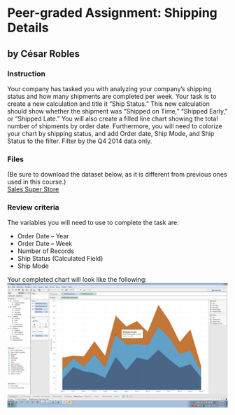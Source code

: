 # Peer-graded Assignment: Shipping Details
## by César Robles

### Instruction

Your company has tasked you with analyzing your company’s shipping status and how many shipments are completed per week. Your task is to create a new calculation and title it “Ship Status.”  This new calculation should show whether the shipment was “Shipped on Time,” “Shipped Early,” or “Shipped Late.” You will also create a filled line chart showing the total number of shipments by order date. Furthermore, you will need to colorize your chart by shipping status, and add Order date, Ship Mode, and Ship Status to the filter. Filter by the Q4 2014 data only.

### Files
(Be sure to download the dataset below, as it is different from previous ones used in this course.)\
[Sales Super Store](https://github.com/cmaroblesg/Data_Visualization_with_Tableau/blob/master/M3_Visual_Analytics_with_Tableau/PeerGraded_Activities/Week2/files/Sales_Superstore_Dataset.xlsx)

### Review criteria

The variables you will need to use to complete the task are:
* Order Date – Year
* Order Date – Week
* Number of Records
* Ship Status (Calculated Field)
* Ship Mode

Your completed chart will look like the following:\
![Peer-graded Shipping Details Activity](https://github.com/cmaroblesg/Data_Visualization_with_Tableau/blob/master/M3_Visual_Analytics_with_Tableau/PeerGraded_Activities/Week2/images/Shipping_Details_Peer_Activity.png)
